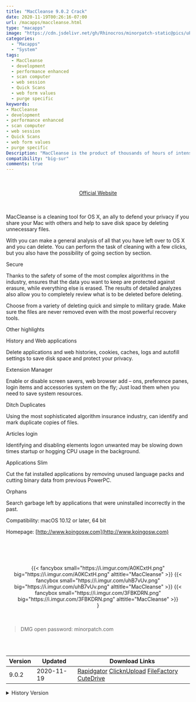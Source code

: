 ```yaml
---
title: "MacCleanse 9.0.2 Crack"
date: 2020-11-19T00:26:16-07:00
url: /macapps/maccleanse.html
type: "macapps"
image: "https://cdn.jsdelivr.net/gh/Rhinocros/minorpatch-static@pics/uPic/hGEyHv.png"
categories:
  - "Macapps"
  - "System"
tags:
  - MacCleanse
  - development
  - performance enhanced
  - scan computer
  - web session
  - Quick Scans
  - web form values
  - purge specific
keywords:
- MacCleanse
- development
- performance enhanced
- scan computer
- web session
- Quick Scans
- web form values
- purge specific
Description: "MacCleanse is the product of thousands of hours of intense research and development. It meticulously scans all of the nooks and crannies of a computer for unnecessary junk that can take up huge amounts of disk space"
compatibility: "big-sur"
comments: true
---
```


<br/>
<br/>
<center>
<a href="http://www.koingosw.com" target="blank"><div class="border px-4 border-blue-500 rounded-lg transition duration-500 
    ease-in-out w-48 text-lg text-blue-500 text-center hover:bg-blue-500 hover:text-white">
  Official Website 
</div></a>
</center>
<br/>
<br/>

MacCleanse is a cleaning tool for OS X, an ally to defend your privacy if you share your Mac with others and help to save disk space by deleting unnecessary files.

With  you can make a general analysis of all that you have left over to OS X and you can delete. You can perform the task of cleaning with a few clicks, but you also have the possibility of going section by section.

Secure

Thanks to the safety of some of the most complex algorithms in the industry,  ensures that the data you want to keep are protected against erasure, while everything else is erased. The results of detailed analyzes also allow you to completely review what is to be deleted before deleting.

Choose from a variety of deleting quick and simple to military grade. Make sure the files are never removed even with the most powerful recovery tools.

Other highlights

History and Web applications

Delete applications and web histories, cookies, caches, logs and autofill settings to save disk space and protect your privacy.

Extension Manager

Enable or disable screen savers, web browser add – ons, preference panes, login items and accessories system on the fly; Just load them
when you need to save system resources.

Ditch Duplicates

Using the most sophisticated algorithm insurance industry,  can identify and mark duplicate copies of files.

Articles login

Identifying and disabling elements logon unwanted may be slowing down times startup or hogging CPU usage in the background.

Applications Slim

Cut the fat installed applications by removing unused language packs and cutting binary data from previous PowerPC.

Orphans

Search garbage left by applications that were uninstalled incorrectly in the past.

Compatibility: macOS 10.12 or later, 64 bit

Homepage: [http://www.koingosw.com](http://www.koingosw.com)

<br/>
<br/>
<script async src="https://pagead2.googlesyndication.com/pagead/js/adsbygoogle.js"></script>
<ins class="adsbygoogle"
     style="display:block; text-align:center;"
     data-ad-layout="in-article"
     data-ad-format="fluid"
     data-ad-client="ca-pub-8746275014476192"
     data-ad-slot="5144997159"></ins>
<script>
     (adsbygoogle = window.adsbygoogle || []).push({});
</script>
<br/>
<br/>


<center>

<div class="w-full grid grid-cols-3 flex gap-2">
{{< fancybox small="https://i.imgur.com/A0KCxtH.png" big="https://i.imgur.com/A0KCxtH.png" alttitle="MacCleanse" >}}
{{< fancybox small="https://i.imgur.com/uhB7vUv.png" big="https://i.imgur.com/uhB7vUv.png" alttitle="MacCleanse" >}}
{{< fancybox small="https://i.imgur.com/3FBKDRN.png" big="https://i.imgur.com/3FBKDRN.png" alttitle="MacCleanse" >}}
</div>}

</center>

<br/>
<br/>


> DMG open password: minorpatch.com

<br/>

<br/>
<div id="history_version" class="history_version">

| Version | Updated | Download Links |
| ---- | ---- | ---- |
| 9.0.2 | 2020-11-19 | [Rapidgator](https://ouo.io/BJCocQ)   [ClicknUpload](https://ouo.io/JIKJdh)   [FileFactory](https://ouo.io/s4JeHY)   [CuteDrive](https://ouo.io/6lJT0T) |
<details>
<summary>History Version</summary>

| Version | Updated | Download Links |
| ---- | ---- | ---- |
| 9.0.1 | 2020-09-24 | [UsersCloud](https://ouo.io/5ck4ft)   [ClicknUpload](https://ouo.io/am0098o)   [FileFactory](https://ouo.io/6rTm7A)   [CuteDrive](https://ouo.io/7gg5iV) |
| 9.0 | 2020-09-23 | [UsersCloud](https://ouo.io/9CRwI7)   [ClicknUpload](https://ouo.io/AFXd7k)   [FileFactory](https://ouo.io/8wogKu)   [CuteDrive](https://ouo.io/woAt55) |
| 8.1.4 | 2020-05-10 | [UsersCloud](https://ouo.io/ysc6r9)   [ClicknUpload](https://ouo.io/HatXgE)   [FileFactory](https://ouo.io/r1r7lD)   [CuteDrive](https://ouo.io/8uGuHl) |
| 8.1.3 | 2020-03-21 | [UsersCloud](https://ouo.io/eqa3g5)   [ClicknUpload](https://ouo.io/L0rFHl)   [FileFactory](https://ouo.io/SYBAfU)   [CuteDrive](https://ouo.io/rpBnTc) |
| 8.1.2 | 2020-03-08 | [UsersCloud](https://ouo.io/FntEj6U)   [ClicknUpload](https://ouo.io/72zT9F)   [FileFactory](https://ouo.io/keCe0yF)   [CuteDrive](https://ouo.io/ppysfX) |
|  8.1.1 | 2020-02-08 | [UsersCloud](https://ouo.io/UxDrF2)   [ClicknUpload](https://ouo.io/g3FsQVB)   [Mega](https://ouo.io/n6JVGs2)   [CuteDrive](https://ouo.io/oXLps8) |
</details>

</div>
